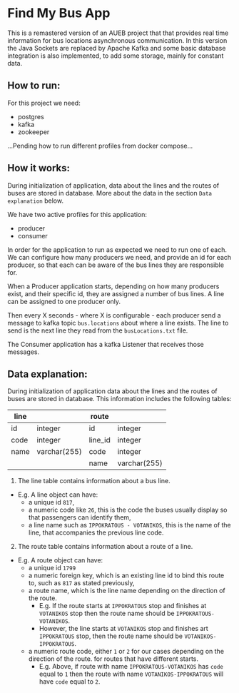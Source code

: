 # Find My Bus App

This is a remastered version of an AUEB project that that provides real time information for bus
locations asynchronous communication.
In this version the Java Sockets are replaced by Apache Kafka and some basic database integration is
also implemented, to add some storage, mainly for constant data.

## How to run:

For this project we need:

- postgres
- kafka
- zookeeper

...Pending how to run different profiles from docker compose...

## How it works:

During initialization of application, data about the lines and the routes of buses are stored in
database. More about the data in the section `Data explanation` below.

We have two active profiles for this application:

- producer
- consumer

In order for the application to run as expected we need to run one of each.
We can configure how many producers we need, and provide an id for each producer, so that each can
be aware of the bus lines they are responsible for.

When a Producer application starts, depending on how many producers exist, and their specific id,
they are assigned a number of bus lines. A line can be assigned to one producer only.

Then every X seconds - where X is configurable - each producer send a message to kafka
topic `bus.locations` about where a
line
exists. The line to send is the next line they read from the `busLocations.txt` file.

The Consumer application has a kafka Listener that receives those messages.

## Data explanation:

During initialization of application data about the lines and the routes of buses are stored in
database. This information includes the following tables:

| line |              | route   |              |
|------|--------------|---------|--------------|
| id   | integer      | id      | integer      |
| code | integer      | line_id | integer      |
| name | varchar(255) | code    | integer      |
|      |              | name    | varchar(255) |

1. The line table contains information about a bus line.

- E.g. A line object can have:
    - a unique id `817`,
    - a numeric code like `26`, this is the code the buses usually display so that passengers can
      identify them,
    - a line name such as `IPPOKRATOUS - VOTANIKOS`, this is the name of the line, that accompanies
      the previous line code.

2. The route table contains information about a route of a line.

- E.g. A route object can have:
    - a unique id `1799`
    - a numeric foreign key, which is an existing line id to bind this route to, such as `817` as
      stated previously,
    - a route name, which is the line name depending on the direction of the route.
        - E.g. If the route
          starts at `IPPOKRATOUS` stop and finishes at `VOTANIKOS` stop then the route name should
          be `IPPOKRATOUS-VOTANIKOS`.
        - However, the line starts at `VOTANIKOS` stop and finishes
          art `IPPOKRATOUS` stop, then the route name should be `VOTANIKOS-IPPOKRATOUS`.
    - a numeric route code, either `1` or `2` for our cases depending on the direction of the route.
      for routes that have different starts.
        - E.g. Above, if route with name `IPPOKRATOUS-VOTANIKOS` has `code` equal to `1` then the
          route with name `VOTANIKOS-IPPOKRATOUS` will have `code` equal to `2`.